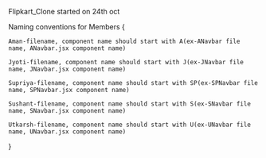 Flipkart_Clone started on 24th oct

Naming conventions for Members {

    Aman-filename, component name should start with A(ex-ANavbar file name, ANavbar.jsx component name)

    Jyoti-filename, component name should start with J(ex-JNavbar file name, JNavbar.jsx component name)

    Supriya-filename, component name should start with SP(ex-SPNavbar file name, SPNavbar.jsx component name)

    Sushant-filename, component name should start with S(ex-SNavbar file name, SNavbar.jsx component name)

    Utkarsh-filename, component name should start with U(ex-UNavbar file name, UNavbar.jsx component name)

}
